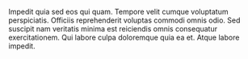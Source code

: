 Impedit quia sed eos qui quam. Tempore velit cumque voluptatum perspiciatis. Officiis reprehenderit voluptas commodi omnis odio. Sed suscipit nam veritatis minima est reiciendis omnis consequatur exercitationem. Qui labore culpa doloremque quia ea et. Atque labore impedit.